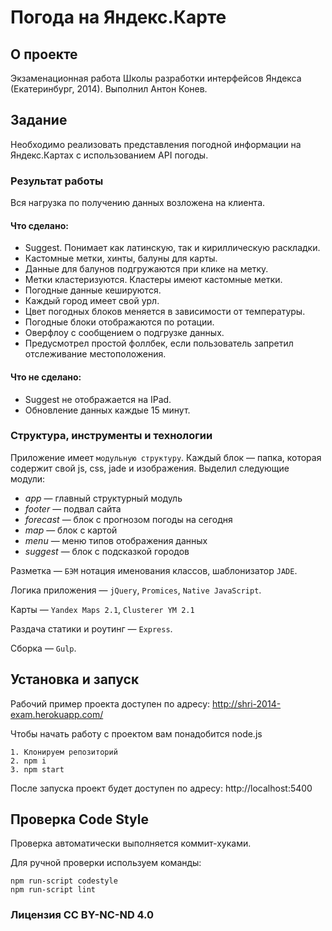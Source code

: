# Погода на Яндекс.Карте

## О проекте
Экзаменационная работа Школы разработки интерфейсов Яндекса (Екатеринбург, 2014).
Выполнил Антон Конев.

## Задание
Необходимо реализовать представления погодной информации на Яндекс.Картах c использованием API погоды.

### Результат работы
Вся нагрузка по получению данных возложена на клиента.

#### Что сделано:
- Suggest. Понимает как латинскую, так и кириллическую раскладки.
- Кастомные метки, хинты, балуны для карты.
- Данные для балунов подгружаются при клике на метку. 
- Метки кластеризуются. Кластеры имеют кастомные метки.
- Погодные данные кешируются.
- Каждый город имеет свой урл.
- Цвет погодных блоков меняется в зависимости от температуры.
- Погодные блоки отображаются по ротации.
- Оверфлоу с сообщением о подгрузке данных.
- Предусмотрел простой фоллбек, если пользователь запретил отслеживание местоположения.

#### Что не сделано:
- Suggest не отображается на IPad.
- Обновление данных каждые 15 минут.

### Структура, инструменты и технологии
Приложение имеет `модульную структуру`. Каждый блок — папка, которая содержит свой js, css, jade и изображения.
Выделил следующие модули:
 - *app* — главный структурный модуль
 - *footer* — подвал сайта
 - *forecast* — блок с прогнозом погоды на сегодня
 - *map* — блок с картой
 - *menu* — меню типов отображения данных
 - *suggest* — блок с подсказкой городов

Разметка — `БЭМ` нотация именования классов, шаблонизатор `JADE`.

Логика приложения — `jQuery`, `Promices`, `Native JavaScript`.

Карты — `Yandex Maps 2.1`, `Clusterer YM 2.1` 

Раздача статики и роутинг — `Express`.

Сборка — `Gulp`.

## Установка и запуск
Рабочий пример проекта доступен по адресу: http://shri-2014-exam.herokuapp.com/

Чтобы начать работу с проектом вам понадобится node.js
```
1. Клонируем репозиторий
2. npm i
3. npm start
```
После запуска проект будет доступен по адресу: http://localhost:5400

## Проверка Code Style
Проверка автоматически выполняется коммит-хуками.

Для ручной проверки используем команды:
```
npm run-script codestyle
npm run-script lint
```

### Лицензия CC BY-NC-ND 4.0
